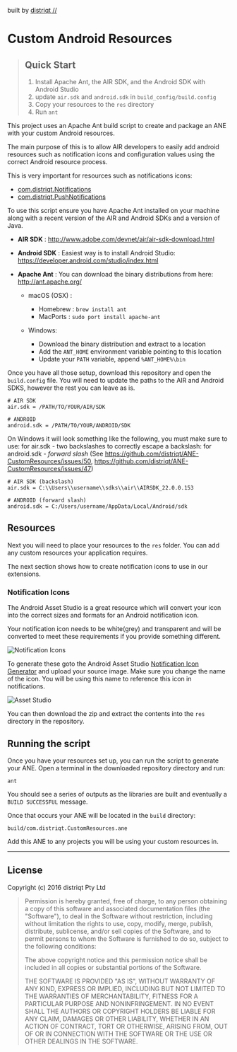 built by [distriqt //](http://airnativeextensions.com) 

# Custom Android Resources

> ## Quick Start 
>
> 1. Install Apache Ant, the AIR SDK, and the Android SDK with Android Studio
> 2. update `air.sdk` and `android.sdk` in `build_config/build.config` 
> 3. Copy your resources to the `res` directory 
> 4. Run `ant`


This project uses an Apache Ant build script to create and package an ANE with your custom Android resources.

The main purpose of this is to allow AIR developers to easily add android resources such as 
notification icons and configuration values using the correct Android resource process.

This is very important for resources such as notifications icons:

- [com.distriqt.Notifications](http://airnativeextensions.com/extension/com.distriqt.Notifications)
- [com.distriqt.PushNotifications](http://airnativeextensions.com/extension/com.distriqt.PushNotifications)


To use this script ensure you have Apache Ant installed on your machine along with 
a recent version of the AIR and Android SDKs and a version of Java.

- **AIR SDK** : http://www.adobe.com/devnet/air/air-sdk-download.html

- **Android SDK** : Easiest way is to install Android Studio: https://developer.android.com/studio/index.html

- **Apache Ant** : You can download the binary distributions from here: http://ant.apache.org/ 

  - macOS (OSX) : 
    - Homebrew : `brew install ant` 
    - MacPorts : `sudo port install apache-ant`

  - Windows: 
    - Download the binary distribution and extract to a location
    - Add the `ANT_HOME` environment variable pointing to this location
    - Update your `PATH` variable, append `%ANT_HOME%\bin` 


Once you have all those setup, download this repository and open the `build.config` file. 
You will need to update the paths to the AIR and Android SDKS, however the rest you can leave as is.

```
# AIR SDK
air.sdk = /PATH/TO/YOUR/AIR/SDK

# ANDROID
android.sdk = /PATH/TO/YOUR/ANDROID/SDK
```

On Windows it will look something like the following, you must make sure to use:
for air.sdk - two backslashes to correctly escape a backslash:
for android.sdk - *forward slash* (See https://github.com/distriqt/ANE-CustomResources/issues/50, https://github.com/distriqt/ANE-CustomResources/issues/47)

```
# AIR SDK (backslash)
air.sdk = C:\\Users\\username\\sdks\\air\\AIRSDK_22.0.0.153

# ANDROID (forward slash)
android.sdk = C:/Users/username/AppData/Local/Android/sdk
```


## Resources

Next you will need to place your resources to the `res` folder. 
You can add any custom resources your application requires. 

The next section shows how to create notification icons to use in our extensions.


### Notification Icons 

The Android Asset Studio is a great resource which will convert your icon into the correct 
sizes and formats for an Android notification icon.

Your notification icon needs to be white(grey) and transparent and will be converted to meet
these requirements if you provide something different. 

![Notification Icons](images/android-group.png)

To generate these goto the Android Asset Studio [Notification Icon Generator](https://romannurik.github.io/AndroidAssetStudio/icons-notification.html)
and upload your source image. Make sure you change the name of the icon. 
You will be using this name to reference this icon in notifications.

![Asset Studio](images/example-icons.png)

You can then download the zip and extract the contents into the `res` directory in the repository. 


## Running the script

Once you have your resources set up, you can run the script to generate your ANE.
Open a terminal in the downloaded repository directory and run:

```
ant
```

You should see a series of outputs as the libraries are built and eventually a `BUILD SUCCESSFUL` message.

Once that occurs your ANE will be located in the `build` directory:

```
build/com.distriqt.CustomResources.ane
```

Add this ANE to any projects you will be using your custom resources in.



---


## License


Copyright (c) 2016 distriqt Pty Ltd
 
> Permission is hereby granted, free of charge, to any person obtaining a copy
> of this software and associated documentation files (the "Software"), to deal
> in the Software without restriction, including without limitation the rights
> to use, copy, modify, merge, publish, distribute, sublicense, and/or sell
> copies of the Software, and to permit persons to whom the Software is
> furnished to do so, subject to the following conditions:
> 
> The above copyright notice and this permission notice shall be included in all
> copies or substantial portions of the Software.
> 
> THE SOFTWARE IS PROVIDED "AS IS", WITHOUT WARRANTY OF ANY KIND, EXPRESS OR
> IMPLIED, INCLUDING BUT NOT LIMITED TO THE WARRANTIES OF MERCHANTABILITY,
> FITNESS FOR A PARTICULAR PURPOSE AND NONINFRINGEMENT. IN NO EVENT SHALL THE
> AUTHORS OR COPYRIGHT HOLDERS BE LIABLE FOR ANY CLAIM, DAMAGES OR OTHER
> LIABILITY, WHETHER IN AN ACTION OF CONTRACT, TORT OR OTHERWISE, ARISING FROM,
> OUT OF OR IN CONNECTION WITH THE SOFTWARE OR THE USE OR OTHER DEALINGS IN THE
> SOFTWARE.
> 

